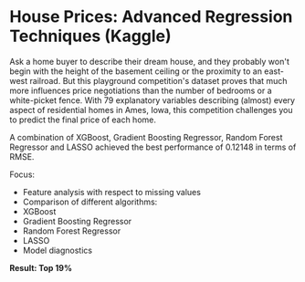 # House Prices: Advanced Regression Techniques (Kaggle)

Ask a home buyer to describe their dream house, and they probably won't begin with the height of the basement ceiling or the proximity to an east-west railroad. But this playground competition's dataset proves that much more influences price negotiations than the number of bedrooms or a white-picket fence. With 79 explanatory variables describing (almost) every aspect of residential homes in Ames, Iowa, this competition challenges you to predict the final price of each home.

A combination of XGBoost, Gradient Boosting Regressor, Random Forest Regressor and LASSO achieved the best performance of 0.12148 in terms of RMSE.

Focus:
- Feature analysis with respect to missing values
- Comparison of different algorithms:
 - XGBoost
 - Gradient Boosting Regressor
 - Random Forest Regressor
 - LASSO
- Model diagnostics

**Result: Top 19%**
